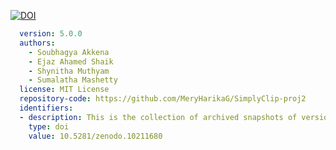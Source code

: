[![DOI](https://zenodo.org/badge/DOI/10.5281/zenodo.10211680.svg)](https://zenodo.org/records/10211680)
```yaml
  version: 5.0.0
  authors:
    - Soubhagya Akkena
    - Ejaz Ahamed Shaik
    - Shynitha Muthyam
    - Sumalatha Mashetty
  license: MIT License
  repository-code: https://github.com/MeryHarikaG/SimplyClip-proj2
  identifiers:
  - description: This is the collection of archived snapshots of version 5.0.0 of ReadME
    type: doi
    value: 10.5281/zenodo.10211680
  ```
